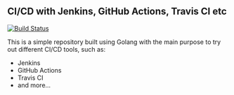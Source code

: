 ## CI/CD with Jenkins, GitHub Actions, Travis CI etc
[![Build Status](https://travis-ci.com/wilsontwm/go_simple_rest.svg?branch=master)](https://travis-ci.com/wilsontwm/go_simple_rest)

This is a simple repository built using Golang with the main purpose to try out different CI/CD tools, such as:
- Jenkins
- GitHub Actions
- Travis CI
- and more...
